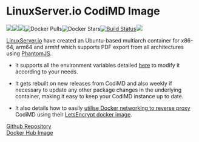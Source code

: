LinuxServer.io CodiMD Image
===
[![](https://img.shields.io/discord/354974912613449730.svg?logo=discord&label=LSIO%20Discord&style=flat-square)](https://discord.gg/YWrKVTn)[![](https://images.microbadger.com/badges/version/linuxserver/codimd.svg)](https://microbadger.com/images/linuxserver/codimd "Get your own version badge on microbadger.com")[![](https://images.microbadger.com/badges/image/linuxserver/codimd.svg)](https://microbadger.com/images/linuxserver/codimd "Get your own version badge on microbadger.com")![Docker Pulls](https://img.shields.io/docker/pulls/linuxserver/codimd.svg)![Docker Stars](https://img.shields.io/docker/stars/linuxserver/codimd.svg)[![Build Status](https://ci.linuxserver.io/buildStatus/icon?job=Docker-Pipeline-Builders/docker-codimd/master)](https://ci.linuxserver.io/job/Docker-Pipeline-Builders/job/docker-codimd/job/master/)[![](https://lsio-ci.ams3.digitaloceanspaces.com/linuxserver/codimd/latest/badge.svg)](https://lsio-ci.ams3.digitaloceanspaces.com/linuxserver/codimd/latest/index.html)

[LinuxServer.io](https://linuxserver.io) have created an Ubuntu-based multiarch container for x86-64, arm64 and armhf which supports PDF export from all architectures using [PhantomJS](https://phantomjs.org/). 

- It supports all the environment variables detailed [here](https://github.com/codimd/server/blob/master/docs/configuration-env-vars.md) to modify it according to your needs.

- It gets rebuilt on new releases from CodiMD and also weekly if necessary to update any other package changes in the underlying container, making it easy to keep your CodiMD instance up to date.

- It also details how to easily [utilise Docker networking to reverse proxy](https://github.com/linuxserver/docker-codimd/#application-setup) CodiMD using their [LetsEncrypt docker image](https://github.com/linuxserver/docker-letsencrypt).

[Github Repository](https://github.com/linuxserver/docker-codimd/)  
[Docker Hub Image](https://hub.docker.com/r/linuxserver/codimd)
